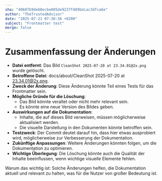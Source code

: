 ```yaml
---
sha: "40607b9de60ecbe805de9237f489bdcac3dfca6e"
author: "TheTrustedAdvisor"
date: "2025-07-21 07:30:36 +0200"
subject: "Frontmatter test"
merge: false
---
```


# Zusammenfassung der Änderungen

- **Datei entfernt**: Das Bild `CleanShot 2025-07-20 at 23.34.01@2x.png` wurde gelöscht.
- **Betroffene Datei**: docs/about/CleanShot 2025-07-20 at 23.34.01@2x.png.
- **Zweck der Änderung**: Diese Änderung könnte Teil eines Tests für das Frontmatter sein.
- **Mögliche Gründe für die Löschung**: 
  - Das Bild könnte veraltet oder nicht mehr relevant sein.
  - Es könnte eine neue Version des Bildes geben.
- **Auswirkungen auf die Dokumentation**: 
  - Inhalte, die auf dieses Bild verweisen, müssen möglicherweise aktualisiert werden.
  - Die visuelle Darstellung in den Dokumenten könnte betroffen sein.
- **Testzweck**: Der Commit deutet darauf hin, dass hier etwas ausprobiert wird, möglicherweise zur Verbesserung der Dokumentation.
- **Zukünftige Anpassungen**: Weitere Änderungen könnten folgen, um die Dokumentation zu optimieren.
- **Wichtige Überlegung**: Die Löschung könnte auch die Qualität der Inhalte beeinflussen, wenn wichtige visuelle Elemente fehlen.

Warum das wichtig ist: Solche Änderungen helfen, die Dokumentation aktuell und relevant zu halten, was für die Nutzer von großer Bedeutung ist.

